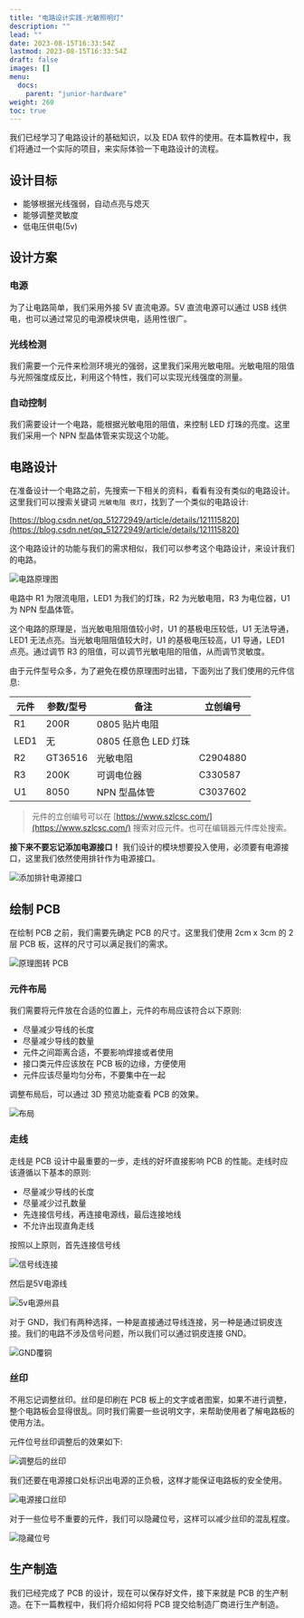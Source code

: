```yaml
---
title: "电路设计实践·光敏照明灯"
description: ""
lead: ""
date: 2023-08-15T16:33:54Z
lastmod: 2023-08-15T16:33:54Z
draft: false
images: []
menu:
  docs:
    parent: "junior-hardware"
weight: 260
toc: true
---
```


我们已经学习了电路设计的基础知识，以及 EDA 软件的使用。在本篇教程中，我们将通过一个实际的项目，来实际体验一下电路设计的流程。

## 设计目标

- 能够根据光线强弱，自动点亮与熄灭
- 能够调整灵敏度
- 低电压供电(5v)


## 设计方案

### 电源

为了让电路简单，我们采用外接 5V 直流电源。5V 直流电源可以通过 USB 线供电，也可以通过常见的电源模块供电，适用性很广。

### 光线检测

我们需要一个元件来检测环境光的强弱，这里我们采用光敏电阻。光敏电阻的阻值与光照强度成反比，利用这个特性，我们可以实现光线强度的测量。

### 自动控制

我们需要设计一个电路，能根据光敏电阻的阻值，来控制 LED 灯珠的亮度。这里我们采用一个 NPN 型晶体管来实现这个功能。


## 电路设计

在准备设计一个电路之前，先搜索一下相关的资料，看看有没有类似的电路设计。这里我们可以搜索关键词 `光敏电阻 夜灯`，找到了一个类似的电路设计:

[https://blog.csdn.net/qq_51272949/article/details/121115820](https://blog.csdn.net/qq_51272949/article/details/121115820)

这个电路设计的功能与我们的需求相似，我们可以参考这个电路设计，来设计我们的电路。

![电路原理图](image-1.png)

电路中 R1 为限流电阻，LED1 为我们的灯珠，R2 为光敏电阻，R3 为电位器，U1 为 NPN 型晶体管。

这个电路的原理是，当光敏电阻阻值较小时，U1 的基极电压较低，U1 无法导通，LED1 无法点亮。当光敏电阻阻值较大时，U1 的基极电压较高，U1 导通，LED1 点亮。通过调节 R3 的阻值，可以调节光敏电阻的阻值，从而调节灵敏度。

由于元件型号众多，为了避免在模仿原理图时出错，下面列出了我们使用的元件信息:

| 元件 | 参数/型号 | 备注                 | 立创编号 |
| ---- | --------- | -------------------- | -------- |
| R1   | 200R      | 0805 贴片电阻        |          |
| LED1 | 无        | 0805 任意色 LED 灯珠 |          |
| R2   | GT36516   | 光敏电阻             | C2904880 |
| R3   | 200K      | 可调电位器           | C330587  |
| U1   | 8050      | NPN 型晶体管         | C3037602 |

> 元件的立创编号可以在 [https://www.szlcsc.com/](https://www.szlcsc.com/) 搜索对应元件。也可在编辑器元件库处搜索。

**接下来不要忘记添加电源接口！** 我们设计的模块想要投入使用，必须要有电源接口，这里我们依然使用排针作为电源接口。

![添加排针电源接口](image-2.png)

## 绘制 PCB

在绘制 PCB 之前，我们需要先确定 PCB 的尺寸。这里我们使用 2cm x 3cm 的 2 层 PCB 板，这样的尺寸可以满足我们的需求。

![原理图转 PCB](image-3.png)

### 元件布局

我们需要将元件放在合适的位置上，元件的布局应该符合以下原则:

- 尽量减少导线的长度
- 尽量减少导线的数量
- 元件之间距离合适，不要影响焊接或者使用
- 接口类元件应该放在 PCB 板的边缘，方便使用
- 元件应该尽量均匀分布，不要集中在一起

调整布局后，可以通过 3D 预览功能查看 PCB 的效果。

![布局](image-6.png)

### 走线

走线是 PCB 设计中最重要的一步，走线的好坏直接影响 PCB 的性能。走线时应该遵循以下基本的原则:

- 尽量减少导线的长度
- 尽量减少过孔数量
- 先连接信号线，再连接电源线，最后连接地线
- 不允许出现直角走线

按照以上原则，首先连接信号线

![信号线连接](image-7.png)

然后是5V电源线

![5v电源州县](image-8.png)

对于 GND，我们有两种选择，一种是直接通过导线连接，另一种是通过铜皮连接。我们的电路不涉及信号问题，所以我们可以通过铜皮连接 GND。

![GND覆铜](image-9.png)


### 丝印

不用忘记调整丝印。丝印是印刷在 PCB 板上的文字或者图案，如果不进行调整，整个电路板会显得很乱。同时我们需要一些说明文字，来帮助使用者了解电路板的使用方法。

元件位号丝印调整后的效果如下:

![调整后的丝印](image-10.png)

我们还要在电源接口处标识出电源的正负极，这样才能保证电路板的安全使用。

![电源接口丝印](image-12.png)

对于一些位号不重要的元件，我们可以隐藏位号，这样可以减少丝印的混乱程度。

![隐藏位号](image-11.png)

## 生产制造

我们已经完成了 PCB 的设计，现在可以保存好文件，接下来就是 PCB 的生产制造。在下一篇教程中，我们将介绍如何将 PCB 提交给制造厂商进行生产制造。

